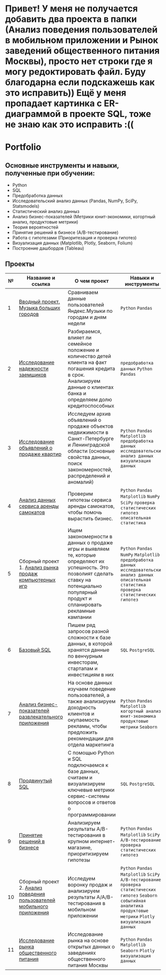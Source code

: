 # Привет! У меня не получается добавить два проекта в папки (Анализ поведения пользователей в мобильном приложении и Рынок заведений общественного питания Москвы), просто нет строки где я могу редоктировать файл. Буду благодарна если подскажешь как это исправить)) Ещё у меня пропадает картинка с ER-диаграммой в проекте SQL, тоже не знаю как это исправить :((




# Portfolio
## Основные инструменты и навыки, полученные при обучении:
- Python
- SQL
- Предобработка данных
- Исследовательский анализ данных (Pandas, NumPy, SciPy, Statsmodels)
- Статистический анализ данныз
- Анализ бизнес-показателей (Метрики юнит-экономики, когортный анализ, продуктовые метрики)
- Теория вероятностей
- Принятие решений в бизнесе (А/В-тестирование)
- Работа с гипотезами (Приоритезация и проверка гипотез)
- Визуализация данных (Matplotlib, Plotly, Seaborn, Folium)
- Построение дашбордов (Tableau)

## Проекты
| №| Название и ссылка | О чем проект                                                     | Навыки и инструменты           |  
|-----------|-------------------|------------------------------------------------------------------|-----------------------------------|
|1              |[Вводный проект. Музыка больших городов](https://github.com/MarinaFilobok/Portfolio/tree/46e3a6585d9fff6c7cb8d14dbf28eaf72ec9dcc6/Music%20data)|Сравниваем данные пользователей Яндекс.Музыки по городам и дням недели|`Python` `Pandas`|
|2              |[Исследование надежности заемщиков](https://github.com/MarinaFilobok/Portfolio/tree/bc162f3c1461b80491265e594ff794de197059b8/Analysis%20of%20bank%20data)|Разбираемся, влияет ли семейное положение и количество детей клиента на факт погашения кредита в срок. Анализируем данные о клиентах банка и определяем долю кредитоспособных|`предобработка данных` `Python` `Pandas`|
|3              |[Исследование объявлений о продаже квартир](https://github.com/MarinaFilobok/Portfolio/tree/397b446b1b1d0ab87a9b254765d2390d4aaadaa6/Analysis%20of%20the%20real%20estate%20market%20of%20SPb)|Исследуем архив объявлений о продаже объектов недвижимости в Санкт-Петербурге и Ленинградской области (основные свойства данных, поиск закономерностей, распределений и аномалий)|`Python` `Pandas` `Matplotlib` `предобработка данных` `исследовательский анализ данных` `визуализация данных`|
|4              |[Анализ данных сервиса аренды самокатов](https://github.com/MarinaFilobok/Portfolio/tree/aa00efa6f1b8aa50e7a8218a3ebdca038f0874f1/Scooter%20rental%20user%20behaviour)|Проверим гипотезы сервиса аренды самокатов, чтобы помочь вырастить бизнес.| `Python` `Pandas` `Matplotlib` `NumPy` `SciPy` `проверка статистических гипотез` `описательная статистика`|
|5              |Сборный проект 1. [Анализ рынка продаж компьютерных игр](https://github.com/MarinaFilobok/Portfolio/tree/bc162f3c1461b80491265e594ff794de197059b8/Game%20Sales%20Analysis)|Ищем закономерности в данных о продаже игры и выявляем те, которые определяют их успешность. Это позволият сделать ставку на потенциально популярный продукт и спланировать рекламные кампании|`Python` `Pandas` `NumPy` `Matplotlib` `предобработка данных` `исследовательский анализ данных` `описательная статистика` `проверка статистических гипотез`|
|6              |[Базовый SQL](https://github.com/MarinaFilobok/Portfolio/tree/bc162f3c1461b80491265e594ff794de197059b8/SQL%20base)|Пишем ряд запросов разной сложности к базе данных, в которой хранятся данные по венчурным инвесторам, стартапам и инвестициям в них|`SQL` `PostgreSQL`|
|7              |[Анализ бизнес-показателей развлекательного приложения](https://github.com/MarinaFilobok/Portfolio/tree/bc162f3c1461b80491265e594ff794de197059b8/Analysis%20of%20business%20indicators)|На основе данных изучаем поведение пользователей, а также анализируем доходность клиентов и окупаемость рекламы, чтобы предложить рекомендации для отдела маркетинга|`Python` `Pandas` `Matplotlib` `когортный анализ` `юнит-экономика` `продуктовые метрики` `Seaborn`|
|8              |[Продвинутый SQL](https://github.com/MarinaFilobok/Portfolio/tree/615acef9edbfed3fcb2acb2e5cd2104218c3f585/SQL%20Advanced)|С помощью Python и SQL подключаемся к базе данных, считаем и визуализируем ключевые метрики сервис-системы вопросов и ответов о программировании|`SQL` `PostgreSQL`|
|9              |[Принятие решений в бизнесе](https://github.com/MarinaFilobok/Portfolio/tree/615acef9edbfed3fcb2acb2e5cd2104218c3f585/A%7CB%20testing)|Анализируем результаты A/B-тестирования в крупном интернет-магазине, приоритизируем гипотезы|`Python` `Pandas` `Matplotlib` `SciPy` `A/B-тестирование` `проверка статистических гипотез`|
|10             |Сборный проект 2. [Анализ поведения пользователей мобильного приложения](https://github.com/MarinaFilobok/Portfolio/tree/615acef9edbfed3fcb2acb2e5cd2104218c3f585/User%20behaviour%20of%20app%20)|Исследуем воронку продаж и анализируем результаты A/A/B-тестирования в мобильном приложении|`Python` `Pandas` `Matplotlib` `SciPy` `A/B-тестирование` `проверка статистических гипотез` `Seaborn` `событийная аналитика` `продуктовые метрики` `Plotly` `визуализация данных`|
|11             |[Исследование рынка общественного питания](https://github.com/MarinaFilobok/Portfolio/tree/615acef9edbfed3fcb2acb2e5cd2104218c3f585/The%20market%20of%20public%20catering)|Исследование рынка на основе открытых данных о заведениях общественного питания Москвы|`Python` `Pandas` `Matplotlib` `Seaborn` `Plotly` `визуализация данных`|
